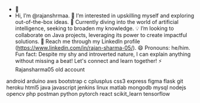 - 👋
- Hi, I’m @rajanshrmaa.
👀 I’m interested in upskilling myself and exploring out-of-the-box ideas.
🌱 Currently diving into the world of artificial intelligence, seeking to broaden my knowledge.
💡 I’m looking to collaborate on Java projects, leveraging its power to create impactful solutions.
💬 Reach me through my LinkedIn profile (https://www.linkedin.com/in/rajan-sharma-05/).
😄 Pronouns: he/him.
Fun fact: Despite my shy and introverted nature, I can explain anything without missing a beat!
Let's connect and learn together!
⚡
Rajansharma05 old account
<!---
rajanshrmaa/rajanshrmaa is a ✨ special ✨ repository because its `README.md` (this file) appears on your GitHub profile.
You can click the Preview link to take a look at your changes.
--->
android arduino aws bootstrap c cplusplus css3 express figma flask git heroku html5 java javascript jenkins linux matlab mongodb mysql nodejs opencv php postman python pytorch react scikit_learn tensorflow
